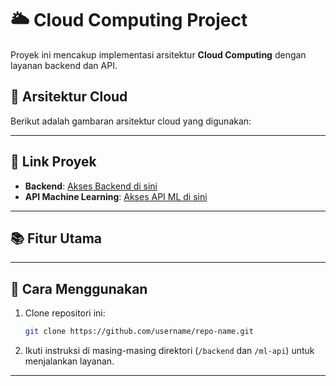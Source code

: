 # 🌥️ **Cloud Computing Project**  

Proyek ini mencakup implementasi arsitektur **Cloud Computing** dengan layanan backend dan API.  

## 📐 **Arsitektur Cloud**  
Berikut adalah gambaran arsitektur cloud yang digunakan:  

---

## 🔗 **Link Proyek**  

- **Backend**: [Akses Backend di sini](https://recipe-recommendation-api-879994394867.asia-southeast2.run.app)
- **API Machine Learning**: [Akses API ML di sini](https://temfore-879994394867.asia-southeast2.run.app)  

---

## 📚 **Fitur Utama**  

---

## 🚀 **Cara Menggunakan**  

1. Clone repositori ini:  
   ```bash
   git clone https://github.com/username/repo-name.git
   ```  
2. Ikuti instruksi di masing-masing direktori (`/backend` dan `/ml-api`) untuk menjalankan layanan.  

--- 
